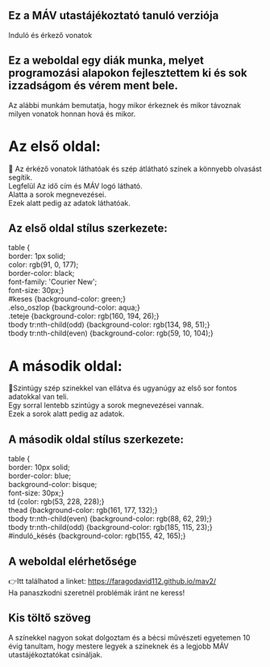 ## Ez a MÁV utastájékoztató tanuló verziója

Induló és érkező vonatok

## Ez a weboldal egy diák munka, melyet programozási alapokon fejlesztettem ki és sok izzadságom és vérem ment bele.

Az alábbi munkám bemutatja, hogy mikor érkeznek és mikor távoznak milyen vonatok honnan hová és mikor.

# Az első oldal:
🚂 Az érkéző vonatok láthatóak és szép átlátható színek a könnyebb olvasást segítik.<br>
Legfelül Az idő cím és MÁV logó látható.<br>
Alatta a sorok megnevezései.<br>
Ezek alatt pedig az adatok láthatóak.<br>
## Az első oldal stílus szerkezete:
table {<br>
    border: 1px solid;<br>
    color: rgb(91, 0, 177);<br>
    border-color: black;<br> 
    font-family: 'Courier New';<br>
    font-size: 30px;}<br>
#keses {background-color: green;}<br>
.elso_oszlop {background-color: aqua;}<br>
.teteje {background-color: rgb(160, 194, 26);}<br>
tbody tr:nth-child(odd) {background-color: rgb(134, 98, 51);}<br>
tbody tr:nth-child(even) {background-color: rgb(59, 10, 104);}<br>

# A második oldal:
🚉Szintúgy szép szinekkel van ellátva és ugyanúgy az első sor fontos adatokkal van teli.<br>
Egy sorral lentebb szintúgy a sorok megnevezései vannak.<br>
Ezek a sorok alatt pedig az adatok.<br>
## A második oldal stílus szerkezete:
table {<br>
    border: 10px solid;<br>
    border-color: blue;<br>
    background-color: bisque;<br>
    font-size: 30px;}<br>
td {color: rgb(53, 228, 228);}<br>
thead {background-color: rgb(161, 177, 132);}<br>
tbody tr:nth-child(even) {background-color: rgb(88, 62, 29);}<br>
tbody tr:nth-child(odd) {background-color: rgb(185, 115, 23);}<br>
#induló_késés {background-color: rgb(155, 42, 165);}<br>

## A weboldal elérhetősége
👉Itt találhatod a linket: https://faragodavid112.github.io/mav2/<br>
Ha panaszkodni szeretnél problémák iránt ne keress!<br>

## Kis töltő szöveg
A színekkel nagyon sokat dolgoztam és a bécsi művészeti egyetemen 10 évig tanultam, hogy mestere legyek a színeknek és a legjobb MÁV utastájékoztatókat csináljak.
<style>
    background-color: bisque;
    font-size: 30px;
    color: rgb(53, 228, 228);
<style>
